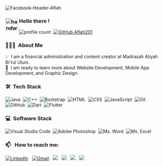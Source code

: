 <!-- ![Twitter-Header-Aflah](https://user-images.githubusercontent.com/46245881/162653184-1d008c54-9272-437c-92ba-3865554f3b70.jpg) -->
![Facebook-Header-Aflah](https://user-images.githubusercontent.com/46245881/162664733-d04c434e-8c9e-4795-b4ac-d37111561675.jpg)


### <img alt="handwavegif" src="https://user-images.githubusercontent.com/39513876/112366216-8cfe7400-8cfe-11eb-8116-7d3dbae20e97.gif" width='40' align="left"/> Hello there !
![profile count](https://komarev.com/ghpvc/?username=aflah201&color=red)&nbsp;
[![GitHub Aflah201](https://img.shields.io/github/followers/aflah201?label=follow&style=social)](https://github.com/aflah201)&nbsp;

### 👨🏻‍💻 &nbsp;About Me

💡 &nbsp;I am a financial administration and content creator at Madrasah Aliyah Bi'rul Ulum. \
🌱 &nbsp;I am ready to learn more about Website Development, Mobile App Development, and Graphic Design.

### 🛠 &nbsp;Tech Stack

![Java](https://img.shields.io/badge/Java-ED8B00?style=for-the-badge&logo=java&logoColor=white)&nbsp;
![C++](https://img.shields.io/badge/C%2B%2B-00599C?style=for-the-badge&logo=c%2B%2B&logoColor=white)&nbsp;
![Bootstrap](https://img.shields.io/badge/Bootstrap-563D7C?style=for-the-badge&logo=bootstrap&logoColor=white)&nbsp;
![HTML](https://img.shields.io/badge/HTML5-E34F26?style=for-the-badge&logo=html5&logoColor=white)&nbsp;
![CSS](https://img.shields.io/badge/CSS3-1572B6?style=for-the-badge&logo=css3&logoColor=white)&nbsp;
![JavaScript](https://img.shields.io/badge/JavaScript-323330?style=for-the-badge&logo=javascript&logoColor=F7DF1E)&nbsp;
![Git](https://img.shields.io/badge/-Git-05122A?style=for-the-badge&logo=git)&nbsp;
![GitHub](https://img.shields.io/badge/GitHub-100000?style=for-the-badge&logo=github&logoColor=white)&nbsp;
![Dart](https://img.shields.io/badge/Dart-0175C2?style=for-the-badge&logo=dart&logoColor=white)&nbsp;
![Flutter](https://img.shields.io/badge/Flutter-02569B?style=for-the-badge&logo=flutter&logoColor=white)

### 💻 &nbsp;Software Stack

![Visual Studio Code](https://img.shields.io/badge/Visual_Studio_Code-0078D4?style=for-the-badge&logo=visual%20studio%20code&logoColor=white)&nbsp;
![Adobe Photoshop](https://img.shields.io/badge/Adobe%20Photoshop-31A8FF?style=for-the-badge&logo=Adobe%20Photoshop&logoColor=black)&nbsp;
![Ms. Word](https://img.shields.io/badge/Microsoft_Word-2B579A?style=for-the-badge&logo=microsoft-word&logoColor=white)&nbsp;
![Ms. Excel](https://img.shields.io/badge/Microsoft_Excel-217346?style=for-the-badge&logo=microsoft-excel&logoColor=white)&nbsp;

### 📫 &nbsp; How to reach me:

<a href="https://www.linkedin.com/in/aflah-azzaky-1806/"><img alt="LinkedIn" src="https://img.shields.io/badge/LinkedIn-0077B5?style=for-the-badge&logo=linkedin&logoColor=white"/></a> &nbsp;
<a href="mailto:aflahazzaki123@gmail.com"><img alt="Gmail" src="https://img.shields.io/badge/Gmail-D14836?style=for-the-badge&logo=gmail&logoColor=white" /></a> &nbsp;
<a href="https://instagram.com/aflah.azzaky"><img src="https://img.shields.io/badge/Instagram-E4405F?style=for-the-badge&logo=instagram&logoColor=white"/></a> &nbsp;
<a href="https://twitter.com/aflahazzaky_"><img src="https://img.shields.io/badge/Twitter-1DA1F2?style=for-the-badge&logo=twitter&logoColor=white"/></a> &nbsp;
<a href="https://twitter.com/aflahazzaky_"><img src="https://img.shields.io/badge/Facebook-1877F2?style=for-the-badge&logo=facebook&logoColor=white"/></a> &nbsp;
<a href="https://wa.me/6283832515321"><img src="https://img.shields.io/badge/WhatsApp-25D366?style=for-the-badge&logo=whatsapp&logoColor=white"/></a>&nbsp;
